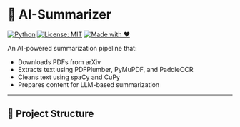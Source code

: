 # 📄 AI-Summarizer

[![Python](https://img.shields.io/badge/Python-3.10+-blue.svg)](https://www.python.org/downloads/)
[![License: MIT](https://img.shields.io/badge/License-MIT-yellow.svg)](LICENSE)
[![Made with ❤️](https://img.shields.io/badge/Made%20with-SEAL%20Framework-red)](#)

An AI-powered summarization pipeline that:
- Downloads PDFs from arXiv
- Extracts text using PDFPlumber, PyMuPDF, and PaddleOCR
- Cleans text using spaCy and CuPy
- Prepares content for LLM-based summarization

---

## 📁 Project Structure

